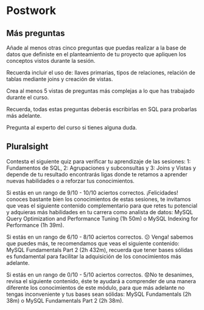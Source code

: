 # Postwork

## Más preguntas

Añade al menos otras cinco preguntas que puedas realizar a la base de datos que definiste en el planteamiento de tu proyecto que apliquen los conceptos vistos durante la sesión.

Recuerda incluir el uso de: llaves primarias, tipos de relaciones, relación de tablas mediante joins y creación de vistas.

Crea al menos 5 vistas de preguntas más complejas a lo que has trabajado durante el curso.

Recuerda, todas estas preguntas deberás escribirlas en SQL para probarlas más adelante.

Pregunta al experto del curso si tienes alguna duda.

## Pluralsight

Contesta el siguiente quiz para verificar tu aprendizaje de las sesiones: 1: Fundamentos de SQL, 2: Agrupaciones y subconsultas y 3: Joins y Vistas y depende de tu resultado encontrarás ligas donde te retamos a aprender nuevas habilidades o a reforzar tus conocimientos.

Si estás en un rango de 9/10 - 10/10 aciertos correctos. ¡Felicidades! conoces bastante bien los conocimientos de estas sesiones, te invitamos que veas el siguiente contenido complementario para que retes tu potencial y adquieras más habilidades en tu carrera como analista de datos: MySQL Query Optimization and Performance Tuning (1h 50m) o MySQL Indexing for Performance (1h 39m).

Si estás en un rango de 6/10 - 8/10 aciertos correctos. 😕 Venga! sabemos que puedes más, te recomendamos que veas el siguiente contenido: MySQL Fundamentals Part 2 (2h 432m), recuerda que tener bases sólidas es fundamental para facilitar la adquisición de los conocimientos más adelante.

Si estás en un rango de 0/10 - 5/10 aciertos correctos. 😟No te desanimes, revisa el siguiente contenido, éste te ayudará a comprender de una manera diferente los conocimientos de este módulo, para que más adelante no tengas inconveniente y tus bases sean sólidas: MySQL Fundamentals (2h 38m) o MySQL Fundamentals Part 2 (2h 38m).
